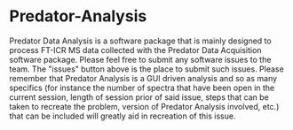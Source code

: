 # Predator-Analysis
Predator Data Analysis is a software package that is mainly designed to process FT-ICR MS data collected with the Predator Data Acquisition software package.
Please feel free to submit any software issues to the team. The "issues" button above is the place to submit such issues. Please remember that Predator Analysis is a GUI driven analysis and so as many specifics (for instance the number of spectra that have been open in the current session, length of session prior of said issue, steps that can be taken to recreate the problem, version of Predator Analysis involved, etc.) that can be included will greatly aid in recreation of this issue.

